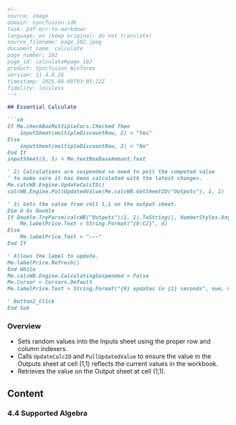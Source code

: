 ```markdown
<!--
source: image
domain: syncfusion-sdk
task: pdf-ocr-to-markdown
language: en (keep original; do not translate)
source_filename: page_102.jpeg
document_name: calculate
page_number: 102
page_id: calculate#page_102
product: Syncfusion Winforms
version: 11.4.0.26
timestamp: 2025-08-09T03:05:22Z
fidelity: lossless
-->

## Essential Calculate

```vb
If Me.checkBoxMultipleCars.Checked Then
    inputSheet(multipleDiscountRow, 2) = "Yes"
Else
    inputSheet(multipleDiscountRow, 2) = "No"
End If
inputSheet(3, 5) = Me.textBoxBaseAmount.Text

' 2) Calculations are suspended so need to pull the computed value
' to make sure it has been calculated with the latest changes.
Me.calcWB.Engine.UpdateCalcID()
calcWB.Engine.PullUpdatedValue(Me.calcWB.GetSheetID("Outputs"), 1, 1)

' 3) Gets the value from cell 1,1 on the output sheet.
Dim d As Double
If Double.TryParse(calcWB("Outputs")(1, 1).ToString(), NumberStyles.Any, Nothing, d) Then
    Me.labelPrice.Text = String.Format("{0:C2}", d)
Else
    Me.labelPrice.Text = "---"
End If

' Allows the label to update.
Me.labelPrice.Refresh()
End While
Me.calcWB.Engine.CalculatingSuspended = False
Me.Cursor = Cursors.Default
Me.labelPrice.Text = String.Format("{0} updates in {1} seconds", num, CType(DateTime.Now - start, TimeSpan))

' Button2_Click
End Sub
```

### Overview
- Sets random values into the Inputs sheet using the proper row and column indexers.
- Calls `UpdateCalcID` and `PullUpdatedValue` to ensure the value in the Outputs sheet at cell (1,1) reflects the current values in the workbook.
- Retrieves the value on the Output sheet at cell (1,1).

## Content

### 4.4 Supported Algebra

<!-- tags: [syncfusion, winforms, calculation, algebra, inputs, outputs] keywords: [CheckBox, TextBox, Label, Format, Parse, SheetID, Calculate Suspension, TimeSpan, Floats, Algebra]. -->
```